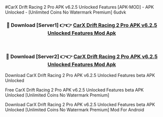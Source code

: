#CarX Drift Racing 2 Pro APK v6.2.5 Unlocked Features [APK-MOD] - APK Unlocked - [Unlimited Coins No Watermark Premium] 6udvk



<div align="center">

<h3>🔴 Download [Server1] 👉👉 <a href="https://momento.my/?title=CarX_Drift_Racing_2_Pro_APK_v6.2.5_Unlocked_Features">CarX Drift Racing 2 Pro APK v6.2.5 Unlocked Features Mod Apk</a></h3><br>

<h3>🔴 Download [Server2] 👉👉 <a href="https://momento.my/?title=CarX_Drift_Racing_2_Pro_APK_v6.2.5_Unlocked_Features">CarX Drift Racing 2 Pro APK v6.2.5 Unlocked Features Mod Apk</a></h3>
</div>



Download CarX Drift Racing 2 Pro APK v6.2.5 Unlocked Features beta APK Unlocked

Free CarX Drift Racing 2 Pro APK v6.2.5 Unlocked Features beta APK Unlocked [Unlimited Coins No Watermark Premium]

Download CarX Drift Racing 2 Pro APK v6.2.5 Unlocked Features beta APK Unlocked [Unlimited Coins No Watermark Premium] Mod For Android
